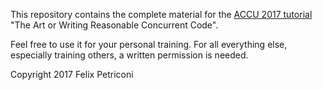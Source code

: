 This repository contains the complete material for the 
[ACCU 2017 tutorial](https://conference.accu.org/site/stories/2017/schedule.html) "The Art or Writing Reasonable Concurrent Code".

Feel free to use it for your personal training.
For all everything else, especially training others, a written permission is needed.

Copyright 2017 Felix Petriconi
